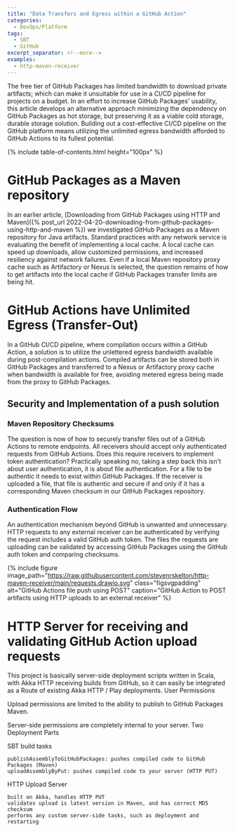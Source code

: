 ```yaml
---
title: "Data Transfers and Egress within a GitHub Action"
categories:
  - DevOps/Platform
tags:
  - SBT
  - GitHub
excerpt_separator: <!--more-->
examples:
  - http-maven-receiver
---
```


The free tier of GitHub Packages has limited bandwidth to download private artifacts; which can make it unsuitable for
use in a CI/CD pipeline for projects on a budget. In an effort to increase GitHub Packages' usability, this article
develops an alternative approach minimizing the dependency on GitHub Packages as hot storage, but preserving it as a
viable cold storage, durable storage solution.<!--more--> Building out a cost-effective CI/CD pipeline on the GitHub
platform means utilizing the unlimited egress bandwidth afforded to GitHub Actions to its fullest potential.

{% include table-of-contents.html height="100px" %}

# GitHub Packages as a Maven repository

In an earlier article, [Downloading from GitHub Packages using HTTP and Maven]({% post_url
2022-04-20-downloading-from-github-packages-using-http-and-maven %}) we investigated GitHub Packages as a Maven
repository for Java artifacts. Standard practices with any network service is evaluating the benefit of implementing a local cache. A
local cache can speed up downloads, allow customized permissions, and increased resiliency against network failures.
Even if a local Maven repository proxy cache such as Artifactory or Nexus is selected, the question remains of how to
get artifacts into the local cache if GitHub Packages transfer limits are being hit.

# GitHub Actions have Unlimited Egress (Transfer-Out)

In a GitHub CI/CD pipeline, where compilation occurs within a GitHub Action, a solution is to utilize the unlettered
egress bandwidth available during post-compilation actions. Compiled artifacts can be stored both in GitHub Packages and
transferred to a Nexus or Artifactory proxy cache when bandwidth is available for free, avoiding metered egress being
made from the proxy to GitHub Packages.

## Security and Implementation of a push solution

### Maven Repository Checksums

The question is now of how to securely transfer files out of a GitHub Actions to remote endpoints. All receivers should
accept only authenticated requests from GitHub Actions. Does this require receivers to implement token authentication?
Practically speaking no, taking a step back this isn't about user authentication, it is about file authentication. For a
file to be authentic it needs to exist within GitHub Packages. If the receiver is uploaded a file, that file is
authentic and secure if and only if it has a corresponding Maven checksum in our GitHub Packages repository.

### Authentication Flow

An authentication mechanism beyond GitHub is unwanted and unnecessary. HTTP requests to any external receiver can be
authenticated by verifying the request includes a valid GitHub auth token. The files the requests are uploading can be
validated by accessing GitHub Packages using the GitHub auth token and comparing checksums.

{%
include figure
image_path="https://raw.githubusercontent.com/stevenrskelton/http-maven-receiver/main/requests.drawio.svg"
class="figsvgpadding"
alt="GitHub Actions file push using POST"
caption="GitHub Action to POST artifacts using HTTP uploads to an external receiver"
%}

# HTTP Server for receiving and validating GitHub Action upload requests

This project is basically server-side deployment scripts written in Scala, with Akka HTTP receiving builds from GitHub,
so it can easily be integrated as a Route of existing Akka HTTP / Play deployments.
User Permissions

Upload permissions are limited to the ability to publish to GitHub Packages Maven.

Server-side permissions are completely internal to your server.
Two Deployment Parts

SBT build tasks

    publishAssemblyToGitHubPackages: pushes compiled code to GitHub Packages (Maven)
    uploadAssemblyByPut: pushes compiled code to your server (HTTP PUT)

HTTP Upload Server

    built on Akka, handles HTTP PUT
    validates upload is latest version in Maven, and has correct MD5 checksum
    performs any custom server-side tasks, such as deployment and restarting

